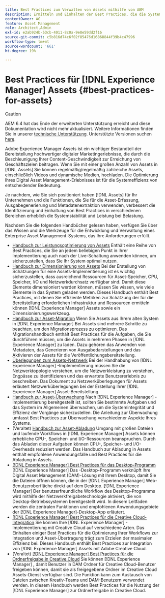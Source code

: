 ```yaml
---
title: Best Practices zum Verwalten von Assets mithilfe von AEM
description: Ermitteln und Einhalten der Best Practices, die die Systemstabilität und -leistung unter Belastung verbessern, je nach [!DNL Experience Manager] Assets-Bereitstellung und Funktionen zur Erfassung und Verarbeitung von Assets.
contentOwner: AG
feature: Asset Management
role: Architect,Admin
exl-id: e2ab924b-53cb-4011-8c0a-9e8e59dd2f16
source-git-commit: c5b816d74c6f02f85476d16868844f39b4c47996
workflow-type: tm+mt
source-wordcount: '661'
ht-degree: 19%

---
```


# Best Practices für [!DNL Experience Manager] Assets {#best-practices-for-assets}

>[!CAUTION]
>
>AEM 6.4 hat das Ende der erweiterten Unterstützung erreicht und diese Dokumentation wird nicht mehr aktualisiert. Weitere Informationen finden Sie in unserer [technische Unterstützung](https://helpx.adobe.com/de/support/programs/eol-matrix.html). Unterstützte Versionen suchen [here](https://experienceleague.adobe.com/docs/?lang=de).

Adobe Experience Manager Assets ist ein wichtiger Bestandteil der Bereitstellung hochwertiger digitaler Marketingerlebnisse, die durch die Beschleunigung Ihrer Content-Geschwindigkeit zur Erreichung von Geschäftszielen beitragen. Wenn Sie mit einer großen Anzahl von Assets in [!DNL Assets] Sie können regelmäßig/regelmäßig zahlreiche Assets, einschließlich Videos und dynamische Medien, hochladen. Die Optimierung Ihres Digital Asset Management-Erlebnisses ist für die Systemeffizienz von entscheidender Bedeutung.

Je nachdem, wie Sie sich positioniert haben [!DNL Assets] für Ihr Unternehmen und die Funktionen, die Sie für die Asset-Erfassung, Ausgabegenerierung und Metadatenextraktion verwenden, verbessert die Identifizierung und Einhaltung von Best Practices in verschiedenen Bereichen erheblich die Systemstabilität und Leistung bei Belastung.

Nachdem Sie die folgenden Handbücher gelesen haben, verfügen Sie über das Wissen und die Werkzeuge für die Entwicklung und Verwaltung eines Enterprise Asset Management-Systems, das Ihre Anforderungen erfüllt.

* [Handbuch zur Leistungsoptimierung von Assets](performance-tuning-guidelines.md)
Enthält eine Reihe von Best Practices, die Sie an jedem beliebigen Punkt in Ihrer Implementierung auch nach der Live-Schaltung anwenden können, um sicherzustellen, dass Sie Ihr System optimal nutzen.
* [Handbuch zur Dimensionierung von Assets](assets-sizing-guide.md)
Bei der Erstellung von Schätzungen für eine Assets-Implementierung ist es wichtig sicherzustellen, dass ausreichend Ressourcen für Asset-Speicher, CPU, Speicher, I/O und Netzwerkdurchsatz verfügbar sind. Damit diese Elemente dimensioniert werden können, müssen Sie wissen, wie viele Elemente in das System geladen werden. Dieses Handbuch enthält Best Practices, mit denen Sie effiziente Metriken zur Schätzung der für die Bereitstellung erforderlichen Infrastruktur und Ressourcen ermitteln können [!DNL Experience Manager] Assets sowie ein Dimensionierungswerkzeug.
* [Handbuch zur Asset-Migration](assets-migration-guide.md)
Wenn Sie Assets aus Ihrem alten System in [!DNL Experience Manager] Bei Assets sind mehrere Schritte zu beachten, um den Migrationsprozess zu optimieren. Das Migrationshandbuch enthält Best Practices für die Aufgaben, die Sie durchführen müssen, um die Assets in mehreren Phasen in [!DNL Experience Manager] zu laden. Dazu gehören das Anwenden von Metadaten, das Generieren von Ausgabedarstellungen und das Aktivieren der Assets für die Veröffentlichungsbereitstellung.
* [Überlegungen zum Assets-Netzwerk](assets-network-considerations.md)
Bei der Handhabung von [!DNL Experience Manager] -Implementierung müssen Sie die Netzwerktopologie verstehen, um die Netzwerkleistung zu verstehen, Engpässe zu identifizieren und das erwartete Benutzererlebnis zu beschreiben. Das Dokument zu Netzwerküberlegungen für Assets erläutert Netzwerküberlegungen bei der Erstellung Ihrer [!DNL Experience Manager] Asset-Bereitstellung.
* [Handbuch zur Asset-Überwachung](assets-monitoring-best-practices.md)
Nach [!DNL Experience Manager] -Implementierung bereitgestellt ist, sollten Sie bestimmte Aufgaben und das System im Allgemeinen überwachen, um die Systemintegrität und Effizienz der Vorgänge sicherzustellen. Die Anleitung zur Überwachung umfasst Best Practices zur Überwachung verschiedener Aspekte Ihres Systems.
* (Veraltet) [Handbuch zur Asset-Abladung](assets-offloading-best-practices.md)
Umgang mit großen Dateien und laufende Workflows in [!DNL Experience Manager] Assets können erhebliche CPU-, Speicher- und I/O-Ressourcen beanspruchen. Durch das Abladen dieser Aufgaben können CPU-, Speicher- und I/O-Overheads reduziert werden. Das Handbuch zur Abladung in Assets enthält empfohlene Anwendungsfälle und Best Practices für die Abladung in Assets.
* [[!DNL Experience Manager] Best Practices für das Desktop-Programm](https://helpx.adobe.com/de/experience-manager/desktop-app/aem-desktop-app-best-practices.html)
   [!DNL Experience Manager] Das -Desktop-Programm verknüpft Ihre Digital Asset Management (DAM)-Lösung mit Ihrem Desktop, damit Sie die Dateien öffnen können, die in der [!DNL Experience Manager] Web-Benutzeroberfläche direkt auf dem Desktop. [!DNL Experience Manager] Der benutzerfreundliche Workflow des Desktop-Programms wird mithilfe der Netzwerkfreigabetechnologie aktiviert, die von Desktop-Betriebssystemen bereitgestellt wird. In diesem Leitfaden werden die zentralen Funktionen und empfohlenen Anwendungsgebiete der [!DNL Experience Manager]-Desktop-App erläutert.
* [[!DNL Experience Manager] Best Practices für die Creative Cloud-Integration](aem-cc-integration-best-practices.md)
Sie können Ihre [!DNL Experience Manager] -Implementierung mit Creative Cloud auf verschiedene Arten. Das Einhalten einiger Best Practices für die Optimierung Ihrer Workflows zur Integration und Asset-Übertragung trägt zum Erzielen der maximalen Effizienz bei. Dieses Handbuch enthält Best Practices zur Integration von [!DNL Experience Manager] Assets mit Adobe Creative Cloud.
* (Veraltet) [[!DNL Experience Manager] Best Practices für die Ordnerfreigabe in Creative Cloud](aem-cc-folder-sharing-best-practices.md)
Sie können [!DNL Experience Manager] , damit Benutzer in DAM Ordner für Creative Cloud-Benutzer freigeben können, damit sie als freigegebene Ordner im Creative Cloud Assets-Dienst verfügbar sind. Die Funktion kann zum Austausch von Dateien zwischen Kreativ-Teams und DAM-Benutzern verwendet werden. In diesem Handbuch werden Best Practices für die Nutzung der [!DNL Experience Manager] zur Ordnerfreigabe in Creative Cloud.
